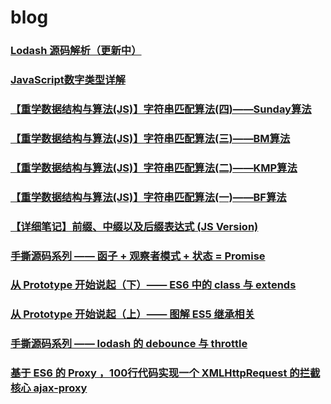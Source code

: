 # blog

### [Lodash 源码解析（更新中）](https://www.yuque.com/lanchengtie/rbtkp2)
### [JavaScript数字类型详解](https://github.com/LazyDuke/blog/issues/11)
### [【重学数据结构与算法(JS)】字符串匹配算法(四)——Sunday算法 ](https://github.com/LazyDuke/blog/issues/10)
### [【重学数据结构与算法(JS)】字符串匹配算法(三)——BM算法](https://github.com/LazyDuke/blog/issues/9)
### [【重学数据结构与算法(JS)】字符串匹配算法(二)——KMP算法](https://github.com/LazyDuke/blog/issues/8)
### [【重学数据结构与算法(JS)】字符串匹配算法(一)——BF算法](https://github.com/LazyDuke/blog/issues/7)
### [【详细笔记】前缀、中缀以及后缀表达式 (JS Version)](https://github.com/LazyDuke/blog/issues/6)
### [手撕源码系列 —— 函子 + 观察者模式 + 状态 = Promise](https://github.com/LazyDuke/blog/issues/5)
### [从 Prototype 开始说起（下）—— ES6 中的 class 与 extends](https://github.com/LazyDuke/blog/issues/4)
### [从 Prototype 开始说起（上）—— 图解 ES5 继承相关](https://github.com/LazyDuke/blog/issues/3)
### [手撕源码系列 —— lodash 的 debounce 与 throttle](https://github.com/LazyDuke/blog/issues/2)
### [基于 ES6 的 Proxy ，100行代码实现一个 XMLHttpRequest 的拦截核心 ajax-proxy](https://github.com/LazyDuke/blog/issues/1)

